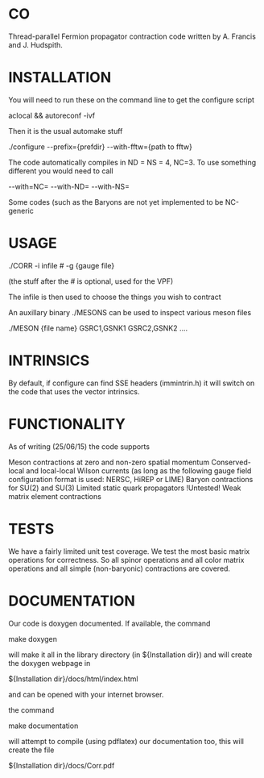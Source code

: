 CO
==

Thread-parallel Fermion propagator contraction code written 
by A. Francis and J. Hudspith.

INSTALLATION
============

You will need to run these on the command line to get the configure script

aclocal && autoreconf -ivf

Then it is the usual automake stuff

./configure --prefix={prefdir} --with-fftw={path to fftw}

The code automatically compiles in ND = NS = 4, NC=3. To use something
different you would need to call

--with=NC= --with-ND= --with-NS=

Some codes (such as the Baryons are not yet implemented to be NC-generic

USAGE
=====

./CORR -i infile # -g {gauge file}

(the stuff after the # is optional, used for the VPF)

The infile is then used to choose the things you wish to contract

An auxillary binary ./MESONS can be used to inspect various meson files

./MESON {file name} GSRC1,GSNK1 GSRC2,GSNK2 ....

INTRINSICS
==========

By default, if configure can find SSE headers (immintrin.h) it will
switch on the code that uses the vector intrinsics.

FUNCTIONALITY
=============

As of writing (25/06/15) the code supports

Meson contractions at zero and non-zero spatial momentum
Conserved-local and local-local Wilson currents (as long as the
following gauge field configuration format is used: NERSC, HiREP or LIME)
Baryon contractions for SU(2) and SU(3)
Limited static quark propagators
!Untested! Weak matrix element contractions

TESTS
=====

We have a fairly limited unit test coverage. We test the most basic
matrix operations for correctness. So all spinor operations and all
color matrix operations and all simple (non-baryonic) contractions are
covered.

DOCUMENTATION
=============

Our code is doxygen documented. If available, the command

make doxygen

will make it all in the library directory (in ${Installation dir})
and will create the doxygen webpage in

${Installation dir}/docs/html/index.html

and can be opened with your internet browser.

the command

make documentation

will attempt to compile (using pdflatex) our documentation too, this
will create the file 

${Installation dir}/docs/Corr.pdf